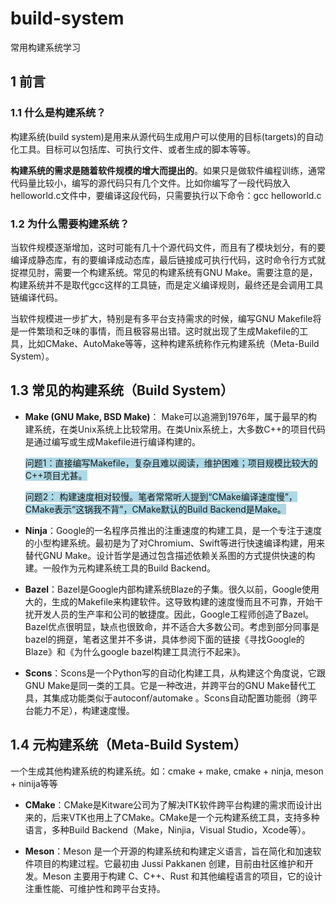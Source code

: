 # build-system
常用构建系统学习

## 1 前言
### 1.1 什么是构建系统？

构建系统(build system)是用来从源代码生成用户可以使用的目标(targets)的自动化工具。目标可以包括库、可执行文件、或者生成的脚本等等。

**构建系统的需求是随着软件规模的增大而提出的**。如果只是做软件编程训练，通常代码量比较小，编写的源代码只有几个文件。比如你编写了一段代码放入helloworld.c文件中，要编译这段代码，只需要执行以下命令：gcc helloworld.c

### 1.2 为什么需要构建系统？

当软件规模逐渐增加，这时可能有几十个源代码文件，而且有了模块划分，有的要编译成静态库，有的要编译成动态库，最后链接成可执行代码，这时命令行方式就捉襟见肘，需要一个构建系统。常见的构建系统有GNU Make。需要注意的是，构建系统并不是取代gcc这样的工具链，而是定义编译规则，最终还是会调用工具链编译代码。

当软件规模进一步扩大，特别是有多平台支持需求的时候，编写GNU Makefile将是一件繁琐和乏味的事情，而且极容易出错。这时就出现了生成Makefile的工具，比如CMake、AutoMake等等，这种构建系统称作元构建系统（Meta-Build System）。

## 1.3 常见的构建系统（Build System）
  - **Make (GNU Make, BSD Make)**： Make可以追溯到1976年，属于最早的构建系统，在类Unix系统上比较常用。在类Unix系统上，大多数C++的项目代码是通过编写或生成Makefile进行编译构建的。

    <span style="background-color: lightblue;">问题1：直接编写Makefile，复杂且难以阅读，维护困难；项目规模比较大的C++项目尤甚。</span>

    <span style="background-color: lightblue;">问题2： 构建速度相对较慢。笔者常常听人提到“CMake编译速度慢”，CMake表示“这锅我不背”，CMake默认的Build Backend是Make。</span>

  - **Ninja**：Google的一名程序员推出的注重速度的构建工具，是一个专注于速度的小型构建系统。最初是为了对Chromium、Swift等进行快速编译构建，用来替代GNU Make。设计哲学是通过包含描述依赖关系图的方式提供快速的构建。一般作为元构建系统工具的Build Backend。

  - **Bazel**：Bazel是Google内部构建系统Blaze的子集。很久以前，Google使用大的，生成的Makefile来构建软件。这导致构建的速度慢而且不可靠，开始干扰开发人员的生产率和公司的敏捷度。因此，Google工程师创造了Bazel。Bazel优点很明显，缺点也很致命，并不适合大多数公司。考虑到部分同事是bazel的拥趸，笔者这里并不多讲，具体参阅下面的链接《寻找Google的Blaze》和《为什么google bazel构建工具流行不起来》。

  - **Scons**：Scons是一个Python写的自动化构建工具，从构建这个角度说，它跟GNU Make是同一类的工具。它是一种改进，并跨平台的GNU Make替代工具，其集成功能类似于autoconf/automake 。Scons自动配置功能弱（跨平台能力不足），构建速度慢。

## 1.4 元构建系统（Meta-Build System）

一个生成其他构建系统的构建系统。如：cmake + make, cmake + ninja, meson + ninija等等

- **CMake**：CMake是Kitware公司为了解决ITK软件跨平台构建的需求而设计出来的，后来VTK也用上了CMake。CMake是一个元构建系统工具，支持多种语言，多种Build Backend（Make，Ninjia，Visual Studio，Xcode等）。

- **Meson**：Meson 是一个开源的构建系统和构建定义语言，旨在简化和加速软件项目的构建过程。它最初由 Jussi Pakkanen 创建，目前由社区维护和开发。Meson 主要用于构建 C、C++、Rust 和其他编程语言的项目，它的设计注重性能、可维护性和跨平台支持。

